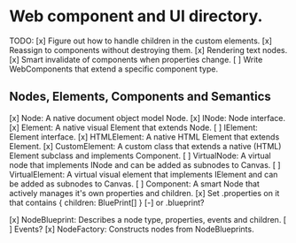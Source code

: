 # Web component and UI directory.

TODO:
[x] Figure out how to handle children in the custom elements.
[x] Reassign to components without destroying them.
[x] Rendering text nodes.
[x] Smart invalidate of components when properties change.
[ ] Write WebComponents that extend a specific component type.

## Nodes, Elements, Components and Semantics

[x] Node: A native document object model Node.
[x] INode: Node interface.
[x] Element: A native visual Element that extends Node.
[ ] IElement: Element interface.
[x] HTMLElement: A native HTML Element that extends Element.
[x] CustomElement: A custom class that extends a native (HTML) Element subclass and implements Component.
[ ] VirtualNode: A virtual node that implements INode and can be added as subnodes to Canvas.
[ ] VirtualElement: A virtual visual element that implements IElement and can be added as subnodes to Canvas.
[ ] Component: A smart Node that actively manages it's own properties and children.
    [x] Set .properties on it that contains { children: BluePrint[] }
    [-] or .blueprint?

[x] NodeBlueprint: Describes a node type, properties, events and children.
    [ ] Events?
[x] NodeFactory: Constructs nodes from NodeBlueprints.

